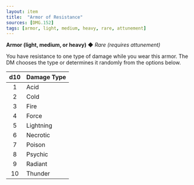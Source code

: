 ```yaml
---
layout: item
title:  "Armor of Resistance"
sources: [DMG.152]
tags: [armor, light, medium, heavy, rare, attunement]
---
```


**Armor (light, medium, or heavy)** ◆ *Rare (requires attunement)*

You have resistance to one type of damage while you wear this armor. The DM chooses the type or determines it randomly from the options below.

d10 | Damage Type
:-: | ---
1   | Acid
2   | Cold
3   | Fire
4   | Force
5   | Lightning
6   | Necrotic
7   | Poison
8   | Psychic
9   | Radiant
10  | Thunder